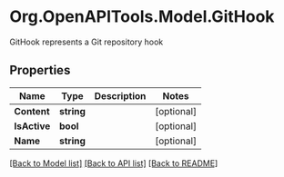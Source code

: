 # Org.OpenAPITools.Model.GitHook
GitHook represents a Git repository hook

## Properties

Name | Type | Description | Notes
------------ | ------------- | ------------- | -------------
**Content** | **string** |  | [optional] 
**IsActive** | **bool** |  | [optional] 
**Name** | **string** |  | [optional] 

[[Back to Model list]](../README.md#documentation-for-models) [[Back to API list]](../README.md#documentation-for-api-endpoints) [[Back to README]](../README.md)


